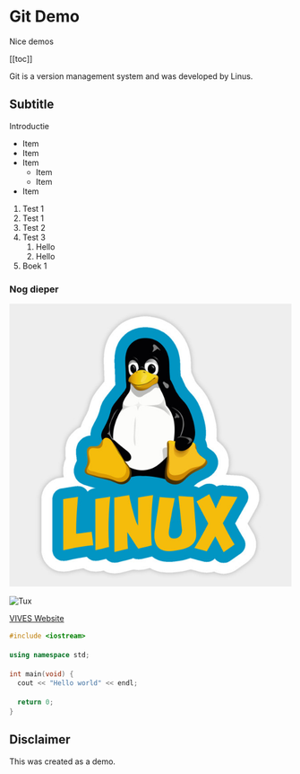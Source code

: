 # Git Demo

Nice demos

[[toc]]

Git is a version management system and was developed by Linus.

## Subtitle

Introductie

* Item 
* Item
* Item
    * Item
    * Item
* Item

1. Test 1
1. Test 1
1. Test 2
1. Test 3
   1. Hello
   2. Hello
2. Boek 1

### Nog dieper

![Tux the Pinguin](./assets/tux.jpg)

![Tux](https://www.lucidchart.com/publicSegments/view/0ab596fd-e3ee-4e45-8368-f657bda0834c/image.png)

[VIVES Website](https://vives.be)

```cpp
#include <iostream>

using namespace std;

int main(void) {
  cout << "Hello world" << endl;

  return 0;
}
```

## Disclaimer

This was created as a demo.

